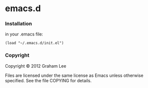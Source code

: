 emacs.d
=======

### Installation

in your .emacs file:

   	(load "~/.emacs.d/init.el")
	
### Copyright

Copyright © 2012 Graham Lee

Files are licensed under the same license as Emacs unless otherwise
specified. See the file COPYING for details.